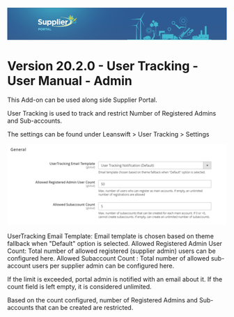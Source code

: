 ![Supplier portal banner](../../../../images/banner-supplier-portal.jpg)

# Version 20.2.0 - User Tracking - User Manual - Admin

This Add-on can be used along side Supplier Portal.

User Tracking is used to track and restrict Number of Registered Admins and Sub-accounts.

The settings can be found under Leanswift > User Tracking > Settings

<kbd>
<img alt="metrics display" src="../../images/usermanual/user-tracking.png"> 
</kbd>

UserTracking Email Template: Email template is chosen based on theme fallback when "Default" option is selected.
Allowed Registered Admin User Count: Total number of allowed registered (supplier admin) users can be configured here.
Allowed Subaccount Count : Total number of allowed sub-account users per supplier admin can be configured here.

If the limit is exceeded, portal admin is notified with an email about it.
If the count field is left empty, it is considered unlimited. 

Based on the count configured, number of Registered Admins and Sub-accounts that can be created are restricted.
